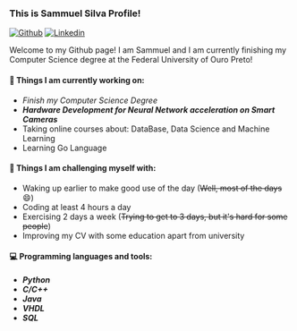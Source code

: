 
### This is Sammuel Silva Profile!

[![Github](https://img.shields.io/badge/-Github-000?style=flat&logo=Github&logoColor=white)](https://github.com/SammuelSilva)
[![Linkedin](https://img.shields.io/badge/-LinkedIn-blue?style=flat&logo=Linkedin&logoColor=white)](https://www.linkedin.com/in/sammuel-ramos-405859163/)

Welcome to my Github page! I am Sammuel and I am currently finishing my Computer Science degree at the Federal University of Ouro Preto!

#### 🔭 Things I am currently working on: 
- *Finish my Computer Science Degree*
- ***Hardware Development for Neural Network acceleration on Smart Cameras***
- Taking online courses about: DataBase, Data Science and Machine Learning
- Learning Go Language
#### :muscle: Things I am challenging myself with:
- Waking up earlier to make good use of the day (~~Well, most of the days~~ 😄)
- Coding at least 4 hours a day
- Exercising 2 days a week (~~Trying to get to 3 days, but it's hard for some people~~)
- Improving my CV with some education apart from university

#### :computer: Programming languages and tools: 
- ***Python***
- ***C/C++***
- ***Java***
- ***VHDL***
- ***SQL***
